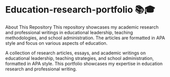 # Education-research-portfolio 📚🎓
About This Repository
This repository showcases my academic research and professional writings in educational leadership, teaching methodologies, and school administration. The articles are formatted in APA style and focus on various aspects of education.

A collection of research articles, essays, and academic writings on educational leadership, teaching strategies, and school administration, formatted in APA style. This portfolio showcases my expertise in education research and professional writing. 
